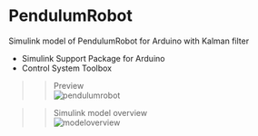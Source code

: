 # PendulumRobot
Simulink model of PendulumRobot for Arduino with Kalman filter
- Simulink Support Package for Arduino
- Control System Toolbox

>>Preview  
![pendulumrobot](https://github.com/user-attachments/assets/02b08eea-b0f3-4a12-bb2b-6400448a529c)

>>Simulink model overview<br>
![modeloverview](https://github.com/user-attachments/assets/4c8d6e2a-2416-4381-a2fa-2e4a81ffa365)
